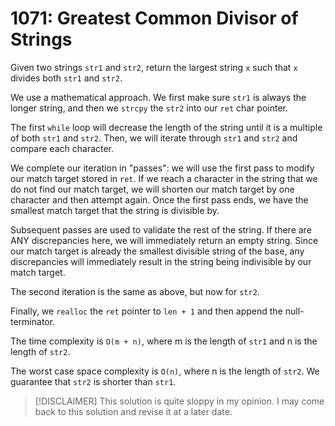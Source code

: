 # 1071: Greatest Common Divisor of Strings

Given two strings `str1` and `str2`, return the largest string `x` such
that `x` divides both `str1` and `str2`.

We use a mathematical approach. We first make sure `str1` is always the
longer string, and then we `strcpy` the `str2` into our `ret` char
pointer.

The first `while` loop will decrease the length of the string until it
is a multiple of both `str1` and `str2`. Then, we will iterate through
`str1` and `str2` and compare each character.

We complete our iteration in "passes": we will use the first pass to
modify our match target stored in `ret`. If we reach a character in the
string that we do not find our match target, we will shorten our match
target by one character and then attempt again. Once the first pass
ends, we have the smallest match target that the string is divisible by.

Subsequent passes are used to validate the rest of the string. If there
are ANY discrepancies here, we will immediately return an empty string.
Since our match target is already the smallest divisible string of the
base, any discrepancies will immediately result in the string being
indivisible by our match target.

The second iteration is the same as above, but now for `str2`.

Finally, we `realloc` the `ret` pointer to `len + 1` and then append the
null-terminator.

The time complexity is `O(m + n)`, where m is the length of `str1` and n
is the length of `str2`.

The worst case space complexity is `O(n)`, where n is the length of
`str2`. We guarantee that `str2` is shorter than `str1`.

> [!DISCLAIMER] This solution is quite sloppy in my opinion. I may come back
> to this solution and revise it at a later date.
